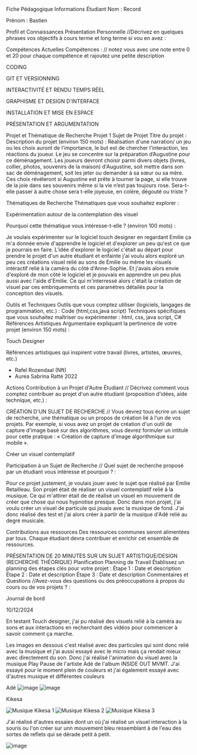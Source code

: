 Fiche Pédagogique Informations Étudiant Nom : Record

Prénom : Bastien

Profil et Connaissances Présentation Personnelle //Décrivez en quelques phrases vos objectifs à cours terme et long terme si vou en avez :

Compétences Actuelles Compétences : // notez vous avec une note entre 0 et 20 pour chaque compétence et rajoutez une petite description

CODING

GIT ET VERSIONNING

INTERACTIVITÉ ET RENDU TEMPS RÉEL

GRAPHISME ET DESIGN D'INTERFACE

INSTALLATION ET MISE EN ESPACE

PRÉSENTATION ET ARGUMENTATION

Projet et Thématique de Recherche Projet 1 Sujet de Projet Titre du projet : Description du projet (environ 150 mots) : Réalisation d'une narration/ un jeu ou les choix auront de l'importance, le but est de chercher l'interaction, les réactions du joueur. Le jeu se concentre sur la préparation d’Augustine pour ce déménagement. Les joueurs devront choisir parmi divers objets (livres, collier, photos, souvenirs de la maison) d'Augustine, soit mettre dans son sac de déménagement, soit les jeter ou demander à sa sœur ou sa mère. Ces choix révéleront si Augustine est prête à tourner la page, si elle trouve de la joie dans ses souvenirs même si la vie n’est pas toujours rose. Sera-t-elle passer à autre chose sera t-elle joyeuse, en colère, dégouté ou triste ?

Thématiques de Recherche Thématiques que vous souhaitez explorer :

Expérimentation autour de la contemplation des visuel

Pourquoi cette thématique vous intéresse-t-elle ? (environ 100 mots) :

Je voulais expérimenter sur le logiciel touch designer en regardant Emilie ça m'a donnée envie d'apprendre le logiciel et d'explorer un peu qu'est ce que je pourrais en faire. L'idée d'explorer le logiciel c'était au départ pour prendre le projet d'un autre étudiant et enfainte j'ai voulu alors exploré un peu ces créations visuel relié au sons de Emilie ou même les visuels intéractif relié à la caméra du côté d'Anne-Sophie. Et j'avais alors envie d'exploré de mon côté le logiciel et je pouvais en apprendre un peu plus aussi avec l'aide d'Emilie. Ce qui m'interressé alors c'était la création de visuel par ces embriquements et ces paramètres détailés pour la conception des visuels.

Outils et Techniques Outils que vous comptez utiliser (logiciels, langages de programmation, etc.) : Code (html,css,java script) Techniques spécifiques que vous souhaitez maîtriser ou expérimenter : html, css, java script, C# Références Artistiques Argumentaire expliquant la pertinence de votre projet (environ 150 mots) :

Touch Designer

Références artistiques qui inspirent votre travail (livres, artistes, œuvres, etc.)

- Rafel Rozendaal (Nft)
- Aurea Sabrina Ratté 2022


Actions Contribution à un Projet d'Autre Étudiant // Décrivez comment vous comptez contribuer au projet d'un autre étudiant (proposition d'idées, aide technique, etc.) :

CRÉATION D'UN SUJET DE RECHERCHE // Vous devrez tous écrire un sujet de recherche, une thématique ou un propos de création lié à l'un de vos projets. Par exemple, si vous avez un projet de création d'un outil de capture d'image basé sur des algorithmes, vous devrez formuler un intitulé pour cette pratique : « Création de capture d'image algorithmique sur mobile ». 

Créer un visuel contemplatif 

Participation à un Sujet de Recherche 
// Quel sujet de recherche proposé par un étudiant vous intéresse et pourquoi ? :

Pour ce projet justement, je voulais jouer avec le sujet que réalisé par Emilie Retailleau. Son projet était de réaliser un visuel contemplatif relié à la musique. Ce qui m'attirer était de de réalisé un visuel en mouvement de créer que chose qui nous hypnotise presque. Donc dans mon projet, j'ai voulu créer un visuel de particule qui jouais avec la musique de fond. J'ai donc réalisé des test et j'ai alors créer à partir de la musique d'Adé relié au degré musicale.

Contributions aux ressources Des ressources communes seront alimentées par tous. Chaque étudiant devra contribuer et enrichir cet ensemble de ressources.

PRÉSENTATION DE 20 MINUTES SUR UN SUJET ARTISTIQUE/DESIGN (RECHERCHE THÉORIQUE) Planification Planning de Travail Établissez un planning des étapes clés pour votre projet : Étape 1 : Date et description Étape 2 : Date et description Étape 3 : Date et description Commentaires et Questions //Avez-vous des questions ou des préoccupations à propos du cours ou de vos projets ? :

Journal de bord

10/12/2024

En testant Touch designer, j'ai pu réalisé des visuels relié à la caméra au sons et aux interactions en recherchant des vidéos pour commencer à savoir comment ça marche. 

Les images en dessous c'est réalisé avec des particules qui sont donc relié avec la musique et j'ai aussi essayé avec le micro mais ça rendait mieux avec directement du son. Donc j'ai réalisé l'animation du visuel avec la musique Play Pause de l'artiste Adé de l'album INSIDE OUT MVMT.
J'ai essayé pour le moment plein de couleurs et j'ai également essayé avec d'autres musique et différentes couleurs

Adé
![image](https://github.com/user-attachments/assets/7535cd1a-d6e0-4ae2-8337-d6c7356f8d3d)
![image](https://github.com/user-attachments/assets/558dd7a3-f0d3-454e-94d6-9eb74da5affe)

Kikesa

![Musique Kikesa 1](https://github.com/user-attachments/assets/be2f4024-329d-4037-9392-77fbd6e7e776)
![Musique Kikesa 2](https://github.com/user-attachments/assets/6487747b-f9f5-4070-82a8-f3d2f1e13a7b)
![Musique Kikesa 3](https://github.com/user-attachments/assets/ca9b302f-9485-4144-b530-db573dc5be6f)

J'ai réalisé d'autres essaies dont un où j'ai réalisé un visuel interaction à la souris ou l'on créer sur unn mouvement bleu ressemblant à de l'eau des sortes de reflets qui se dérade petit à petit.

![image](https://github.com/user-attachments/assets/0850bc63-f445-45a3-8e6d-45832191b979)



